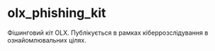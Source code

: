# olx_phishing_kit
Фішинговий кіт OLX. Публікується в рамках кіберрозслідування в ознайомлювальних цілях.
